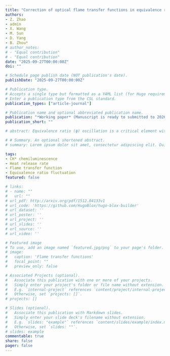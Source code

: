 ```yaml
---
title: "Correction of optical flame transfer functions in equivalence ratio modulated laminar premixed flame"
authors:
- Z. Zhao
- admin
- X. Wang
- M. Sun
- D. Yang
- B. Zhou*
# author_notes:
# - "Equal contribution"
# - "Equal contribution"
date: "2025-09-27T00:00:00Z"
doi: ""

# Schedule page publish date (NOT publication's date).
publishDate: "2025-09-27T00:00:00Z"

# Publication type.
# Accepts a single type but formatted as a YAML list (for Hugo requirements).
# Enter a publication type from the CSL standard.
publication_types: ["article-journal"]

# Publication name and optional abbreviated publication name.
publication: "*Working paper* (Manuscript is ready to submitted to 2026 ISOC)"
publication_short: ""

# abstract: Equivalence ratio (ϕ) oscillation is a critical element within the feedback loop of thermoacoustic instabilities in various propulsion and power systems. In this study, velocity-decoupled ϕ modulation methane/air flame system over modulation frequency from 0 up to 40 Hz was realized using a two-valve configuration coupling with a multiple physical quantities measurement encompassing ϕ (using broadband UV absorption spectroscopy), heat release (using high-speed flame CH* chemiluminescence), velocity (using hot wire anemometry) and pressure (using dynamic pressure sensor), and three parameters were considered including mean equivalence ratio (ϕ0), modulation amplitudes (ɛ), facilitating a systematic study of the flame transfer function (FTF) and flame dynamics to the corresponding perturbations. According to the results, when the system is subjected solely to ϕ modulation, ϕ0 exerts a more pronounced influence on the FTF of global CH* intensity (FCH*-global, can be divided into two parts, flame area, FA and intensity of CH*, FCH*-osc) than ɛ. While FA (FCH*-osc) shows a less significant impact on FCH*-global at the case of ϕ0=1.0 (1.2). Besides, the quasi-steady state assumption is invalidated after the frequency is higher than 2 Hz through the performance of the local CH* intensity. Furthermore, a theoretical method using FCH*-global and FA is used to calculate the FTF of heat release (FQ) and shows a good consistency with the experimental FQ comparing with the traditional method using the steady relationship between the CH* intensity and heat release. In summary, the equivalence ratio oscillation plays a vital role in thermoacoustic instability and need to be investigated through the velocity-decoupled ϕ modulation system.

# # Summary. An optional shortened abstract.
# summary: Lorem ipsum dolor sit amet, consectetur adipiscing elit. Duis posuere tellus ac convallis placerat. Proin tincidunt magna sed ex sollicitudin condimentum.

tags: 
- CH* chemiluminescence
- Heat release rate
- Flame transfer function
- Equivalence ratio fluctuation
featured: false

# links:
# - name: ""
#   url: ""
# url_pdf: http://arxiv.org/pdf/1512.04133v1
# url_code: 'https://github.com/HugoBlox/hugo-blox-builder'
# url_dataset: ''
# url_poster: ''
# url_project: ''
# url_slides: ''
# url_source: ''
# url_video: ''

# Featured image
# To use, add an image named `featured.jpg/png` to your page's folder. 
# image:
#   caption: 'Flame transfer functions'
#   focal_point: ""
#   preview_only: false

# Associated Projects (optional).
#   Associate this publication with one or more of your projects.
#   Simply enter your project's folder or file name without extension.
#   E.g. `internal-project` references `content/project/internal-project/index.md`.
#   Otherwise, set `projects: []`.
# projects: []

# Slides (optional).
#   Associate this publication with Markdown slides.
#   Simply enter your slide deck's filename without extension.
#   E.g. `slides: "example"` references `content/slides/example/index.md`.
#   Otherwise, set `slides: ""`.
# slides: example
commentable: true
share: false
pager: false
---
```


<!-- This work is a further investigation of my [previous paper](/publication/W_Liang_ASPACC2025Conference/). -->

<!-- {{% callout note %}}
Click the *Cite* button above to demo the feature to enable visitors to import publication metadata into their reference management software.
{{% /callout %}}

{{% callout note %}}
Create your slides in Markdown - click the *Slides* button to check out the example.
{{% /callout %}}

Add the publication's **full text** or **supplementary notes** here. You can use rich formatting such as including [code, math, and images](https://docs.hugoblox.com/content/writing-markdown-latex/). -->

